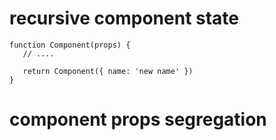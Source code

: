 # recursive component state

```tsx
function Component(props) {
   // ....

   return Component({ name: 'new name' })
}

```

# component props segregation

